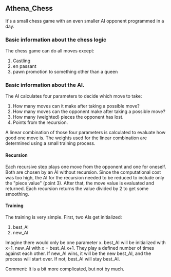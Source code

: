 ## Athena_Chess

It's a small chess game with an even smaller AI opponent programmed in a day. 


### Basic information about the chess logic
The chess game can do all moves except: 
1. Castling
2. en passant
3. pawn promotion to something other than a queen 

### Basic information about the AI. 
The AI calculates four parameters to decide which move to take: 

1. How many moves can it make after taking a possible move? 
2. How many moves can the opponent make after taking a possible move?
3. How many (weighted) pieces the opponent has lost. 
4. Points from the recursion. 

A linear combination of those four parameters is calculated to evaluate how good one move is. 
The weights used for the linear combination are determined using a small training process. 

#### Recursion 
Each recursive step plays one move from the opponent and one for oneself. 
Both are chosen by an AI without recursion. 
Since the computational cost was too high, the AI for the recursion needed to be reduced to include only the "piece value" (point 3).
After that, the move value is evaluated and returned. Each recursion returns the value divided by 2 to get some smoothing. 

#### Training 
The training is very simple. First, two AIs get initialized: 

1. best_AI
2. new_AI

Imagine there would only be one parameter x. best_AI will be initialized with x=1. 
new_AI with x = best_AI.x+1. They play a defined number of times against each other. 
If new_AI wins, it will be the new best_AI, and the process will start over. If not, best_AI will stay best_AI. 

Comment: It is a bit more complicated, but not by much.
